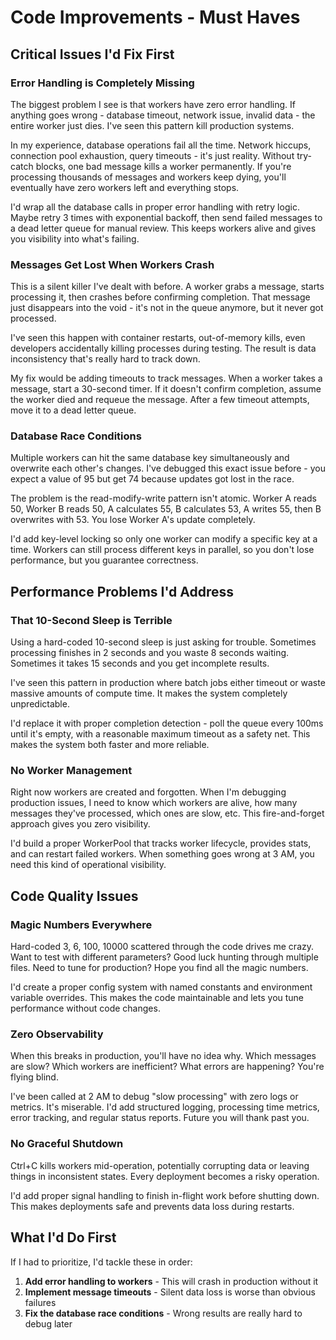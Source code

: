 # Code Improvements - Must Haves

## Critical Issues I'd Fix First

### Error Handling is Completely Missing

The biggest problem I see is that workers have zero error handling. If anything goes wrong - database timeout, network issue, invalid data - the entire worker just dies. I've seen this pattern kill production systems.

In my experience, database operations fail all the time. Network hiccups, connection pool exhaustion, query timeouts - it's just reality. Without try-catch blocks, one bad message kills a worker permanently. If you're processing thousands of messages and workers keep dying, you'll eventually have zero workers left and everything stops.

I'd wrap all the database calls in proper error handling with retry logic. Maybe retry 3 times with exponential backoff, then send failed messages to a dead letter queue for manual review. This keeps workers alive and gives you visibility into what's failing.

### Messages Get Lost When Workers Crash

This is a silent killer I've dealt with before. A worker grabs a message, starts processing it, then crashes before confirming completion. That message just disappears into the void - it's not in the queue anymore, but it never got processed.

I've seen this happen with container restarts, out-of-memory kills, even developers accidentally killing processes during testing. The result is data inconsistency that's really hard to track down.

My fix would be adding timeouts to track messages. When a worker takes a message, start a 30-second timer. If it doesn't confirm completion, assume the worker died and requeue the message. After a few timeout attempts, move it to a dead letter queue.

### Database Race Conditions

Multiple workers can hit the same database key simultaneously and overwrite each other's changes. I've debugged this exact issue before - you expect a value of 95 but get 74 because updates got lost in the race.

The problem is the read-modify-write pattern isn't atomic. Worker A reads 50, Worker B reads 50, A calculates 55, B calculates 53, A writes 55, then B overwrites with 53. You lose Worker A's update completely.

I'd add key-level locking so only one worker can modify a specific key at a time. Workers can still process different keys in parallel, so you don't lose performance, but you guarantee correctness.

## Performance Problems I'd Address

### That 10-Second Sleep is Terrible

Using a hard-coded 10-second sleep is just asking for trouble. Sometimes processing finishes in 2 seconds and you waste 8 seconds waiting. Sometimes it takes 15 seconds and you get incomplete results.

I've seen this pattern in production where batch jobs either timeout or waste massive amounts of compute time. It makes the system completely unpredictable.

I'd replace it with proper completion detection - poll the queue every 100ms until it's empty, with a reasonable maximum timeout as a safety net. This makes the system both faster and more reliable.

### No Worker Management

Right now workers are created and forgotten. When I'm debugging production issues, I need to know which workers are alive, how many messages they've processed, which ones are slow, etc. This fire-and-forget approach gives you zero visibility.

I'd build a proper WorkerPool that tracks worker lifecycle, provides stats, and can restart failed workers. When something goes wrong at 3 AM, you need this kind of operational visibility.

## Code Quality Issues

### Magic Numbers Everywhere

Hard-coded 3, 6, 100, 10000 scattered through the code drives me crazy. Want to test with different parameters? Good luck hunting through multiple files. Need to tune for production? Hope you find all the magic numbers.

I'd create a proper config system with named constants and environment variable overrides. This makes the code maintainable and lets you tune performance without code changes.

### Zero Observability

When this breaks in production, you'll have no idea why. Which messages are slow? Which workers are inefficient? What errors are happening? You're flying blind.

I've been called at 2 AM to debug "slow processing" with zero logs or metrics. It's miserable. I'd add structured logging, processing time metrics, error tracking, and regular status reports. Future you will thank past you.

### No Graceful Shutdown

Ctrl+C kills workers mid-operation, potentially corrupting data or leaving things in inconsistent states. Every deployment becomes a risky operation.

I'd add proper signal handling to finish in-flight work before shutting down. This makes deployments safe and prevents data loss during restarts.

## What I'd Do First

If I had to prioritize, I'd tackle these in order:

1. **Add error handling to workers** - This will crash in production without it
2. **Implement message timeouts** - Silent data loss is worse than obvious failures  
3. **Fix the database race conditions** - Wrong results are really hard to debug later